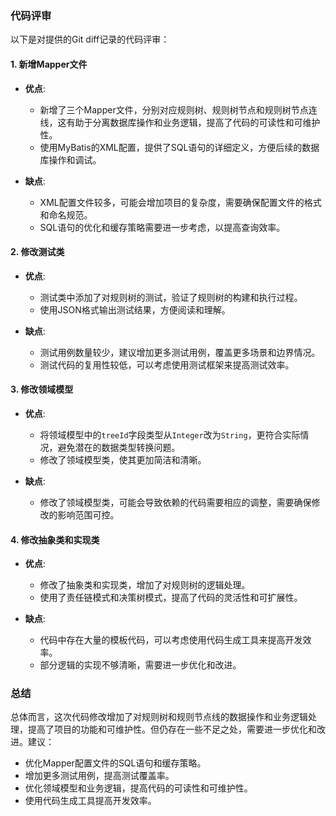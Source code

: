 ### 代码评审

以下是对提供的Git diff记录的代码评审：

#### 1. 新增Mapper文件

* **优点**:
    * 新增了三个Mapper文件，分别对应规则树、规则树节点和规则树节点连线，这有助于分离数据库操作和业务逻辑，提高了代码的可读性和可维护性。
    * 使用MyBatis的XML配置，提供了SQL语句的详细定义，方便后续的数据库操作和调试。

* **缺点**:
    * XML配置文件较多，可能会增加项目的复杂度，需要确保配置文件的格式和命名规范。
    * SQL语句的优化和缓存策略需要进一步考虑，以提高查询效率。

#### 2. 修改测试类

* **优点**:
    * 测试类中添加了对规则树的测试，验证了规则树的构建和执行过程。
    * 使用JSON格式输出测试结果，方便阅读和理解。

* **缺点**:
    * 测试用例数量较少，建议增加更多测试用例，覆盖更多场景和边界情况。
    * 测试代码的复用性较低，可以考虑使用测试框架来提高测试效率。

#### 3. 修改领域模型

* **优点**:
    * 将领域模型中的`treeId`字段类型从`Integer`改为`String`，更符合实际情况，避免潜在的数据类型转换问题。
    * 修改了领域模型类，使其更加简洁和清晰。

* **缺点**:
    * 修改了领域模型类，可能会导致依赖的代码需要相应的调整，需要确保修改的影响范围可控。

#### 4. 修改抽象类和实现类

* **优点**:
    * 修改了抽象类和实现类，增加了对规则树的逻辑处理。
    * 使用了责任链模式和决策树模式，提高了代码的灵活性和可扩展性。

* **缺点**:
    * 代码中存在大量的模板代码，可以考虑使用代码生成工具来提高开发效率。
    * 部分逻辑的实现不够清晰，需要进一步优化和改进。

### 总结

总体而言，这次代码修改增加了对规则树和规则节点线的数据操作和业务逻辑处理，提高了项目的功能和可维护性。但仍存在一些不足之处，需要进一步优化和改进。建议：

* 优化Mapper配置文件的SQL语句和缓存策略。
* 增加更多测试用例，提高测试覆盖率。
* 优化领域模型和业务逻辑，提高代码的可读性和可维护性。
* 使用代码生成工具提高开发效率。